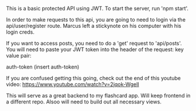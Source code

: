 This is a basic protected API using JWT. To start the server, run 'npm start'.

In order to make requests to this api, you are going to need to login via the api/user/register route. Marcus left a stickynote on his computer with his login creds.

If you want to access posts, you need to do a 'get' request to 'api/posts'. You will need to paste your JWT token into the header of the request: key value pair:

auth-token (insert auth-token)

If you are confused getting this going, check out the end of this youtube video: https://www.youtube.com/watch?v=2jqok-WgelI


This will serve as a great backend to my flashcard app. Will keep frontend in a different repo. Alsoo will need to build out all necessary views.
